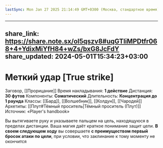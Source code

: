 ```yaml
---
lastSync: Mon Jan 27 2025 21:14:49 GMT+0300 (Москва, стандартное время)
---
```

---
share_link: https://share.note.sx/ol5qszv8#uqGTliMPDtfr068+4+YdixMiYfH84+wZs/bxG8JcFdY
share_updated: 2024-05-01T15:34:23+03:00
---
# Меткий удар [True strike]
Заговор, [[Прорицание]]
Время накладывания: **1 действие**
Дистанция: **30 футов**
Компоненты: **Соматический**
Длительность: **Концентрация до 1 раунда**
Классы: [[Бард]], [[Волшебник]], [[Колдун]], [[Чародей]]
Архетипы: [[Плут#Тёмный проситель|Тёмный проситель (Плут)]]
Источник: «Player's handbook»

Вы вытягиваете руку и указываете пальцем на цель, находящуюся в пределах дистанции. Ваша магия даёт краткое понимание защит цели. **В своем следующем ходу** вы совершаете **с преимуществом первый бросок атаки по цели**, при условии, что заклинание к тому моменту не окончится